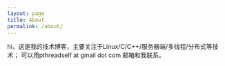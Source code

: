 ```yaml
---
layout: page
title: About
permalink: /about/
---
```


hi，这是我的技术博客，主要关注于Linux/C/C++/服务器端/多线程/分布式等技术；
可以用pthreadself at gmail dot com 邮箱和我联系。
